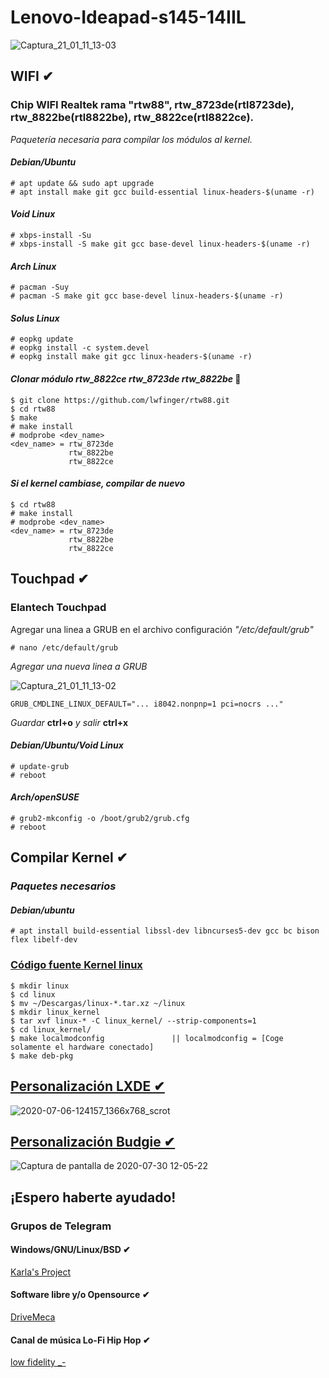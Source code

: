 # Lenovo-Ideapad-s145-14IIL 
![Captura_21_01_11_13-03](https://user-images.githubusercontent.com/65475712/104226602-b43aea00-540d-11eb-9a61-29e191b2e068.png)

## WIFI ✔

### Chip WIFI Realtek rama "rtw88", rtw_8723de(rtl8723de), rtw_8822be(rtl8822be), rtw_8822ce(rtl8822ce).
_Paquetería necesaria para compilar los módulos al kernel._

#### _Debian/Ubuntu_

    # apt update && sudo apt upgrade
    # apt install make git gcc build-essential linux-headers-$(uname -r)

#### _Void Linux_

    # xbps-install -Su
    # xbps-install -S make git gcc base-devel linux-headers-$(uname -r)

#### _Arch Linux_

    # pacman -Suy
    # pacman -S make git gcc base-devel linux-headers-$(uname -r)

#### _Solus Linux_

    # eopkg update
    # eopkg install -c system.devel
    # eopkg install make git gcc linux-headers-$(uname -r)

#### _Clonar módulo rtw_8822ce rtw_8723de rtw_8822be_ 🔧

    $ git clone https://github.com/lwfinger/rtw88.git
    $ cd rtw88
    $ make 
    # make install
    # modprobe <dev_name>
    <dev_name> = rtw_8723de 
                 rtw_8822be 
                 rtw_8822ce 

#### _Si el kernel cambiase, compilar de nuevo_

    $ cd rtw88
    # make install
    # modprobe <dev_name>
    <dev_name> = rtw_8723de 
                 rtw_8822be 
                 rtw_8822ce 
             
## Touchpad ✔
### Elantech Touchpad

Agregar una linea a GRUB en el archivo configuración *"/etc/default/grub"*

    # nano /etc/default/grub

_Agregar una nueva linea a GRUB_

![Captura_21_01_11_13-02](https://user-images.githubusercontent.com/65475712/104226553-9bcacf80-540d-11eb-9c15-da35329b3ea5.png)


    GRUB_CMDLINE_LINUX_DEFAULT="... i8042.nonpnp=1 pci=nocrs ..."

*Guardar* **ctrl+o** *y salir* **ctrl+x**

#### _Debian/Ubuntu/Void Linux_

    # update-grub
    # reboot

#### _Arch/openSUSE_

    # grub2-mkconfig -o /boot/grub2/grub.cfg
    # reboot

## Compilar Kernel ✔

### _Paquetes necesarios_

#### _Debian/ubuntu_

    # apt install build-essential libssl-dev libncurses5-dev gcc bc bison flex libelf-dev

### [Código fuente Kernel linux](https://www.kernel.org/)

    $ mkdir linux
    $ cd linux
    $ mv ~/Descargas/linux-*.tar.xz ~/linux
    $ mkdir linux_kernel
    $ tar xvf linux-* -C linux_kernel/ --strip-components=1
    $ cd linux_kernel/
    $ make localmodconfig               || localmodconfig = [Coge solamente el hardware conectado]
    $ make deb-pkg

## [Personalización LXDE ✔](https://youtu.be/pzQiQrm0Ei4)
![2020-07-06-124157_1366x768_scrot](https://user-images.githubusercontent.com/65475712/86627824-22e24b00-bf86-11ea-9325-eeca4c793d1f.png)

## [Personalización Budgie ✔](https://youtu.be/jX36ehyIXgQ)
![Captura de pantalla de 2020-07-30 12-05-22](https://user-images.githubusercontent.com/65475712/89587992-f9744380-d7ff-11ea-838d-96d7102e5f3d.png)

## ¡Espero haberte ayudado!
### Grupos de Telegram

#### Windows/GNU/Linux/BSD ✔

[Karla's Project](https://t.me/KarlasProject)

#### Software libre y/o Opensource ✔

[DriveMeca](https://t.me/drivemeca_opensource)

#### Canal de música Lo-Fi Hip Hop ✔

[low fidelity _-](https://t.me/lowfidelitycc)
